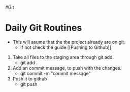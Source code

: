 #Git 



# Daily Git Routines

- This will asume that the the project already are on git.
	- If not check the guide [[Pushing to Github]]

1. Take all files to the staging area through git add.
	- git add .
2. Add an commit message, to push with the changes.
	- git commit -m "commit message"
3. Push it to github
	- git push

